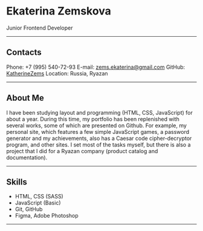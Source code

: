 # Ekaterina Zemskova

Junior Frontend Developer

---

## Contacts

Phone: +7 (995) 540-72-93
E-mail: zems.ekaterina@gmail.com
GitHub: [KatherineZems](https://github.com/KatherineZems)
Location: Russia, Ryazan

---

## About Me

I have been studying layout and programming (HTML, CSS, JavaScript) for about a year.
During this time, my portfolio has been replenished with several works, some of which
are presented on Github. For example, my personal site, which features a few simple
JavaScript games, a password generator and my achievements, also has a Caesar code
cipher-decryptor program, and other sites. I set most of the tasks myself, but there
is also a project that I did for a Ryazan company (product catalog and documentation).

---

## Skills

- HTML, CSS (SASS)
- JavaScript (Basic)
- Git, GitHub
- Figma, Adobe Photoshop

---
